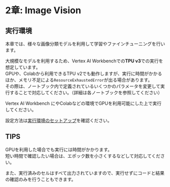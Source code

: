 # 2章: Image Vision

## 実行環境
本章では、様々な画像分類モデルを利用して学習やファインチューニングを行います。

大規模なモデルを利用するため、Vertex AI Workbenchでの**TPU v3**での実行を想定しています。<br>
GPUや、Colabから利用できるTPU v2でも動作しますが、実行に時間がかかるほか、メモリ不足による`ResourceExhaustedError`が出る場合があります。<br>
その際は、ノートブック内で定義されているいくつかのパラメータを変更して実行することで対応してください。（詳細は各ノートブックを参照してください）



Vertex AI Workbench にやColabなどの環境でGPUを利用可能にした上で実行してください。

設定方法は[実行環境のセットアップ](https://github.com/takumiohym/practical-ml-vision-book-ja/tree/main/environment_setup)を確認ください。

## TIPS
GPUを利用した場合でも実行には時間がかかります。<br>
短い時間で確認したい場合は、エポック数を小さくするなどして対応してください。

また、実行済みのセルはすべて出力されていますので、実行せずにコードと結果の確認のみを行うこともできます。
